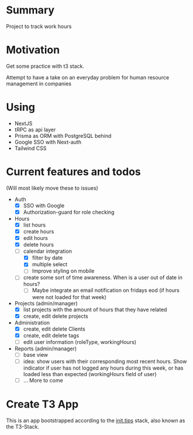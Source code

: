 # Summary

Project to track work hours

# Motivation

Get some practice with t3 stack.

Attempt to have a take on an everyday problem for human resource management in companies

# Using

- NextJS
- tRPC as api layer
- Prisma as ORM with PostgreSQL behind
- Google SSO with Next-auth
- Tailwind CSS

# Current features and todos

(Will most likely move these to issues)

- Auth
  - [x] SSO with Google
  - [x] Authorization-guard for role checking
- Hours
  - [x] list hours
  - [x] create hours
  - [x] edit hours
  - [x] delete hours
  - [ ] calendar integration
    - [x] filter by date
    - [x] multiple select
    - [ ] Improve styling on mobile
  - [ ] create some sort of time awareness. When is a user out of date in hours?
    - [ ] Maybe integrate an email notification on fridays eod (if hours were not loaded for that week)
- Projects (admin/manager)
  - [x] list projects with the amount of hours that they have related
  - [x] create, edit delete projects
- Administration
  - [x] create, edit delete Clients
  - [x] create, edit delete tags
  - [ ] edit user information (roleType, workingHours)
- Reports (admin/manager)
  - [ ] base view
  - [ ] idea: show users with their corresponding most recent hours. Show indicator if user has not logged any hours during this week, or has loaded less than expected (workingHours field of user)
  - [ ] ... More to come

# Create T3 App

This is an app bootstrapped according to the [init.tips](https://init.tips) stack, also known as the T3-Stack.
